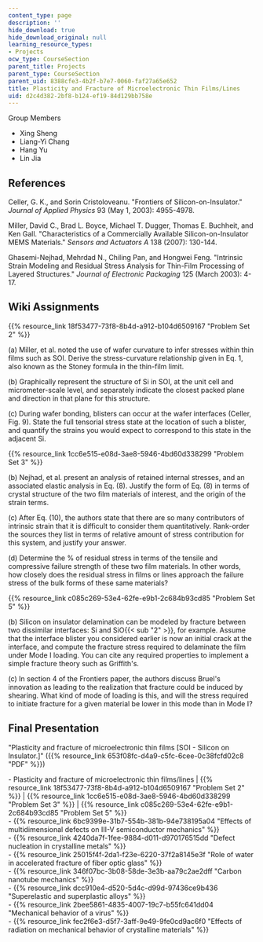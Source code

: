 ```yaml
---
content_type: page
description: ''
hide_download: true
hide_download_original: null
learning_resource_types:
- Projects
ocw_type: CourseSection
parent_title: Projects
parent_type: CourseSection
parent_uid: 8388cfe3-4b2f-b7e7-0060-faf27a65e652
title: Plasticity and Fracture of Microelectronic Thin Films/Lines
uid: d2c4d382-2bf8-b124-ef19-84d129bb758e
---
```


Group Members

*   Xing Sheng
*   Liang-Yi Chang
*   Hang Yu
*   Lin Jia

References
----------

Celler, G. K., and Sorin Cristoloveanu. "Frontiers of Silicon-on-Insulator." _Journal of Applied Physics_ 93 (May 1, 2003): 4955-4978.

Miller, David C., Brad L. Boyce, Michael T. Dugger, Thomas E. Buchheit, and Ken Gall. "Characteristics of a Commercially Available Silicon-on-Insulator MEMS Materials." _Sensors and Actuators A_ 138 (2007): 130-144.

Ghasemi-Nejhad, Mehrdad N., Chiling Pan, and Hongwei Feng. "Intrinsic Strain Modeling and Residual Stress Analysis for Thin-Film Processing of Layered Structures." _Journal of Electronic Packaging_ 125 (March 2003): 4-17.

Wiki Assignments
----------------

{{% resource_link 18f53477-73f8-8b4d-a912-b104d6509167 "Problem Set 2" %}}

(a) Miller, et al. noted the use of wafer curvature to infer stresses within thin films such as SOI. Derive the stress-curvature relationship given in Eq. 1, also known as the Stoney formula in the thin-film limit.

(b) Graphically represent the structure of Si in SOI, at the unit cell and micrometer-scale level, and separately indicate the closest packed plane and direction in that plane for this structure.

(c) During wafer bonding, blisters can occur at the wafer interfaces (Celler, Fig. 9). State the full tensorial stress state at the location of such a blister, and quantify the strains you would expect to correspond to this state in the adjacent Si.

{{% resource_link 1cc6e515-e08d-3ae8-5946-4bd60d338299 "Problem Set 3" %}}

(b) Nejhad, et al. present an analysis of retained internal stresses, and an associated elastic analysis in Eq. (8). Justify the form of Eq. (8) in terms of crystal structure of the two film materials of interest, and the origin of the strain terms.

(c) After Eq. (10), the authors state that there are so many contributors of intrinsic strain that it is difficult to consider them quantitatively. Rank-order the sources they list in terms of relative amount of stress contribution for this system, and justify your answer.

(d) Determine the % of residual stress in terms of the tensile and compressive failure strength of these two film materials. In other words, how closely does the residual stress in films or lines approach the failure stress of the bulk forms of these same materials?

{{% resource_link c085c269-53e4-62fe-e9b1-2c684b93cd85 "Problem Set 5" %}}

(b) Silicon on insulator delamination can be modeled by fracture between two dissimilar interfaces: Si and SiO{{< sub "2" >}}, for example. Assume that the interface blister you considered earlier is now an initial crack at the interface, and compute the fracture stress required to delaminate the film under Mode I loading. You can cite any required properties to implement a simple fracture theory such as Griffith's.

(c) In section 4 of the Frontiers paper, the authors discuss Bruel's innovation as leading to the realization that fracture could be induced by shearing. What kind of mode of loading is this, and will the stress required to initiate fracture for a given material be lower in this mode than in Mode I?

Final Presentation
------------------

"Plasticity and fracture of microelectronic thin films \[SOI - Silicon on Insulator.\]" ({{% resource_link 653f08fc-d4a9-c5fc-6cee-0c38fcfd02c8 "PDF" %}})

\- Plasticity and fracture of microelectronic thin films/lines | {{% resource_link 18f53477-73f8-8b4d-a912-b104d6509167 "Problem Set 2" %}} | {{% resource_link 1cc6e515-e08d-3ae8-5946-4bd60d338299 "Problem Set 3" %}} | {{% resource_link c085c269-53e4-62fe-e9b1-2c684b93cd85 "Problem Set 5" %}}  
\- {{% resource_link 6bc9399e-31b7-554b-381b-94e738195a04 "Effects of multidimensional defects on III-V semiconductor mechanics" %}}  
\- {{% resource_link 4240da7f-1fee-9884-d011-d970176515dd "Defect nucleation in crystalline metals" %}}  
\- {{% resource_link 25015f4f-2da1-f23e-6220-37f2a8145e3f "Role of water in accelerated fracture of fiber optic glass" %}}  
\- {{% resource_link 346f07bc-3b08-58de-3e3b-aa79c2ae2dff "Carbon nanotube mechanics" %}}  
\- {{% resource_link dcc910e4-d520-5d4c-d99d-97436ce9b436 "Superelastic and superplastic alloys" %}}  
\- {{% resource_link 2bee5861-4835-4007-19c7-b55fc641dd04 "Mechanical behavior of a virus" %}}  
\- {{% resource_link fec2f6e3-d5f7-3aff-9e49-9fe0cd9ac6f0 "Effects of radiation on mechanical behavior of crystalline materials" %}}